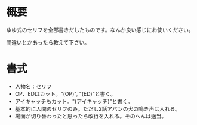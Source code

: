 # 概要
ゆゆ式のセリフを全部書きだしたものです。なんか良い感じにお使いください。

間違いとかあったら教えて下さい。

# 書式
- 人物名：セリフ
- OP、EDはカット。"(OP)", "(ED)"と書く。
- アイキャッチもカット。"(アイキャッチ)"と書く。
- 基本的に人間のセリフのみ。ただし2話アバンの犬の鳴き声は入れる。
- 場面が切り替わったと思ったら改行を入れる。そのへんは適当。
